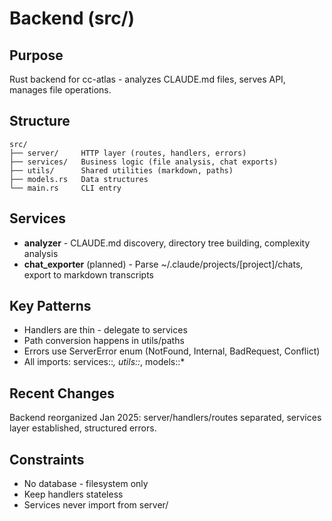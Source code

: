 # Backend (src/)

## Purpose
Rust backend for cc-atlas - analyzes CLAUDE.md files, serves API, manages file operations.

## Structure
```
src/
├── server/     HTTP layer (routes, handlers, errors)
├── services/   Business logic (file analysis, chat exports)
├── utils/      Shared utilities (markdown, paths)
├── models.rs   Data structures
└── main.rs     CLI entry
```

## Services
- **analyzer** - CLAUDE.md discovery, directory tree building, complexity analysis
- **chat_exporter** (planned) - Parse ~/.claude/projects/[project]/chats, export to markdown transcripts

## Key Patterns
- Handlers are thin - delegate to services
- Path conversion happens in utils/paths
- Errors use ServerError enum (NotFound, Internal, BadRequest, Conflict)
- All imports: services::*, utils::*, models::*

## Recent Changes
Backend reorganized Jan 2025: server/handlers/routes separated, services layer established, structured errors.

## Constraints
- No database - filesystem only
- Keep handlers stateless
- Services never import from server/
